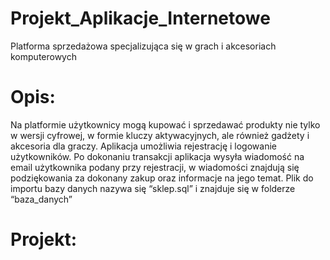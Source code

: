 # Projekt_Aplikacje_Internetowe
Platforma sprzedażowa specjalizująca się w grach i akcesoriach komputerowych
# Opis:
Na platformie użytkownicy mogą kupować i sprzedawać produkty nie tylko w wersji cyfrowej, w formie kluczy aktywacyjnych, ale również gadżety i akcesoria dla graczy. Aplikacja umożliwia rejestrację i logowanie użytkowników. Po dokonaniu transakcji aplikacja wysyła wiadomość na email użytkownika podany przy rejestracji, w wiadomości znajdują się podziękowania za dokonany zakup oraz informacje na jego temat. Plik do importu bazy danych nazywa się “sklep.sql” i znajduje się w folderze “baza_danych”
# Projekt:
